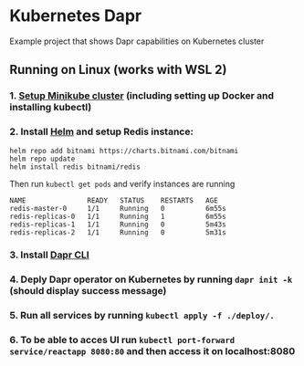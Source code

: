 # Kubernetes Dapr
Example project that shows Dapr capabilities on Kubernetes cluster

## Running on Linux (works with WSL 2)

### 1. [Setup Minikube cluster](https://docs.dapr.io/operations/hosting/kubernetes/cluster/setup-minikube/) (including setting up Docker and installing kubectl)

### 2. Install [Helm](https://helm.sh/docs/intro/install/) and setup Redis instance:
```
helm repo add bitnami https://charts.bitnami.com/bitnami
helm repo update
helm install redis bitnami/redis
```
Then run ```kubectl get pods``` and verify instances are running
```
NAME               READY   STATUS    RESTARTS   AGE
redis-master-0     1/1     Running   0          6m55s
redis-replicas-0   1/1     Running   1          6m55s
redis-replicas-1   1/1     Running   0          5m43s
redis-replicas-2   1/1     Running   0          5m31s
```

### 3. Install [Dapr CLI](https://github.com/dapr/cli)
### 4. Deply Dapr operator on Kubernetes by running `dapr init -k` (should display success message)
### 5. Run all services by running `kubectl apply -f ./deploy/.`
### 6. To be able to acces UI run `kubectl port-forward service/reactapp 8080:80` and then access it on localhost:8080